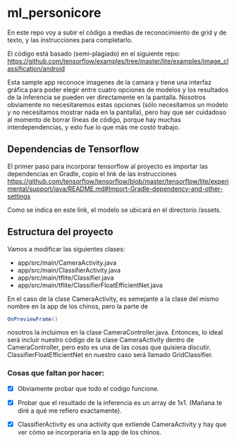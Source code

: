 # ml_personicore

En este repo voy a subir el código a medias de reconocimiento de grid y de texto, y las instrucciones para completarlo.

El código está basado (semi-plagiado) en el siguiente repo:
https://github.com/tensorflow/examples/tree/master/lite/examples/image_classification/android

Esta sample app reconoce imagenes de la camara y tiene una interfaz gráfica para poder elegir entre cuatro opciones de modelos y los resultados de la inferencia se pueden ver directamente en la pantalla. Nosotros obviamente no necesitaremos estas opciones (sólo necesitamos un modelo y no necesitamos mostrar nada en la pantalla), pero hay que ser cuidadoso al momento de borrar líneas de código, porque hay muchas interdependencias, y esto fue lo que más me costó trabajo.


## Dependencias de Tensorflow

El primer paso para incorporar tensorflow al proyecto es importar las dependencias en Gradle, copio el link de las instrucciones
https://github.com/tensorflow/tensorflow/blob/master/tensorflow/lite/experimental/support/java/README.md#Import-Gradle-dependency-and-other-settings

Como se indica en este link, el modelo se ubicará en el directorio /assets.

## Estructura del proyecto

Vamos a modificar las siguientes clases:
* app/src/main/CameraActivity.java
* app/src/main/ClassifierActivity.java
* app/src/main/tflite/Classifier.java
* app/src/main/tflite/ClassifierFloatEfficientNet.java

En el caso de la clase CameraActivity, es semejante a la clase del mismo nombre en la app de los chinos, pero la parte de 
```java
OnPreviewFrame()
```
nosotros la incluimos en la clase CameraController.java. Entonces, lo ideal será incluir nuestro código de la clase CameraActivity dentro de CameraController, pero esto es una de las cosas que quisiera discutir.
ClassifierFloatEfficientNet en nuestro caso será llamado GridClassifier.

### Cosas que faltan por hacer:

- [x] Obviamente probar que todo el codigo funcione.
- [x] Probar que el resultado de la inferencia es un array de 1x1. (Mañana te diré a qué me refiero exactamente).
- [x] ClassifierActivity es una activity que extiende CameraActivity y hay que ver cómo se incorporaría en la app de los chinos.


